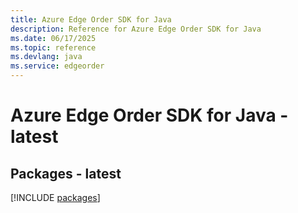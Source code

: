 ```yaml
---
title: Azure Edge Order SDK for Java
description: Reference for Azure Edge Order SDK for Java
ms.date: 06/17/2025
ms.topic: reference
ms.devlang: java
ms.service: edgeorder
---
```

# Azure Edge Order SDK for Java - latest
## Packages - latest
[!INCLUDE [packages](edge-order-index.md)]